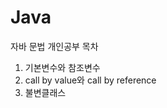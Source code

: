 # Java
자바 문법 개인공부 
목차                
1. 기본변수와 참조변수         
2. call by value와 call by reference          
3. 불변클래스        
